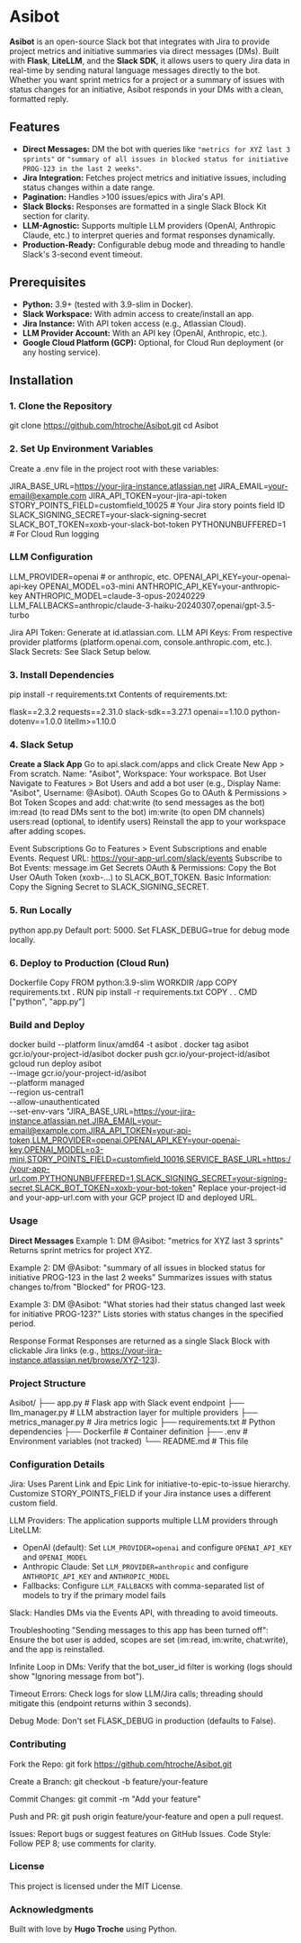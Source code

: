 # Asibot

**Asibot** is an open-source Slack bot that integrates with Jira to provide project metrics and initiative summaries via direct messages (DMs). Built with **Flask**, **LiteLLM**, and the **Slack SDK**, it allows users to query Jira data in real-time by sending natural language messages directly to the bot. Whether you want sprint metrics for a project or a summary of issues with status changes for an initiative, Asibot responds in your DMs with a clean, formatted reply.

## Features

- **Direct Messages:** DM the bot with queries like `"metrics for XYZ last 3 sprints"` or `"summary of all issues in blocked status for initiative PROG-123 in the last 2 weeks"`.
- **Jira Integration:** Fetches project metrics and initiative issues, including status changes within a date range.
- **Pagination:** Handles >100 issues/epics with Jira's API.
- **Slack Blocks:** Responses are formatted in a single Slack Block Kit section for clarity.
- **LLM-Agnostic:** Supports multiple LLM providers (OpenAI, Anthropic Claude, etc.) to interpret queries and format responses dynamically.
- **Production-Ready:** Configurable debug mode and threading to handle Slack's 3-second event timeout.

## Prerequisites

- **Python:** 3.9+ (tested with 3.9-slim in Docker).
- **Slack Workspace:** With admin access to create/install an app.
- **Jira Instance:** With API token access (e.g., Atlassian Cloud).
- **LLM Provider Account:** With an API key (OpenAI, Anthropic, etc.).
- **Google Cloud Platform (GCP):** Optional, for Cloud Run deployment (or any hosting service).

## Installation

### 1. Clone the Repository

git clone https://github.com/htroche/Asibot.git
cd Asibot

### 2. Set Up Environment Variables

Create a .env file in the project root with these variables:


JIRA_BASE_URL=https://your-jira-instance.atlassian.net
JIRA_EMAIL=your-email@example.com
JIRA_API_TOKEN=your-jira-api-token
STORY_POINTS_FIELD=customfield_10025  # Your Jira story points field ID
SLACK_SIGNING_SECRET=your-slack-signing-secret
SLACK_BOT_TOKEN=xoxb-your-slack-bot-token
PYTHONUNBUFFERED=1  # For Cloud Run logging

### LLM Configuration
LLM_PROVIDER=openai  # or anthropic, etc.
OPENAI_API_KEY=your-openai-api-key
OPENAI_MODEL=o3-mini
ANTHROPIC_API_KEY=your-anthropic-key
ANTHROPIC_MODEL=claude-3-opus-20240229
LLM_FALLBACKS=anthropic/claude-3-haiku-20240307,openai/gpt-3.5-turbo

Jira API Token: Generate at id.atlassian.com.
LLM API Keys: From respective provider platforms (platform.openai.com, console.anthropic.com, etc.).
Slack Secrets: See Slack Setup below.

### 3. Install Dependencies

pip install -r requirements.txt
Contents of requirements.txt:


flask==2.3.2
requests==2.31.0
slack-sdk==3.27.1
openai==1.10.0
python-dotenv==1.0.0
litellm>=1.10.0

### 4. Slack Setup
**Create a Slack App**
Go to api.slack.com/apps and click Create New App > From scratch.
Name: "Asibot", Workspace: Your workspace.
Bot User
Navigate to Features > Bot Users and add a bot user (e.g., Display Name: "Asibot", Username: @Asibot).
OAuth Scopes
Go to OAuth & Permissions > Bot Token Scopes and add:
chat:write (to send messages as the bot)
im:read (to read DMs sent to the bot)
im:write (to open DM channels)
users:read (optional, to identify users)
Reinstall the app to your workspace after adding scopes.

Event Subscriptions
Go to Features > Event Subscriptions and enable Events.
Request URL: https://your-app-url.com/slack/events
Subscribe to Bot Events: message.im
Get Secrets
OAuth & Permissions: Copy the Bot User OAuth Token (xoxb-...) to SLACK_BOT_TOKEN.
Basic Information: Copy the Signing Secret to SLACK_SIGNING_SECRET.

### 5. Run Locally

python app.py
Default port: 5000. Set FLASK_DEBUG=true for debug mode locally.

### 6. Deploy to Production (Cloud Run)
Dockerfile
Copy
FROM python:3.9-slim
WORKDIR /app
COPY requirements.txt .
RUN pip install -r requirements.txt
COPY . .
CMD ["python", "app.py"]

### Build and Deploy

docker build --platform linux/amd64 -t asibot .
docker tag asibot gcr.io/your-project-id/asibot
docker push gcr.io/your-project-id/asibot
gcloud run deploy asibot \
  --image gcr.io/your-project-id/asibot \
  --platform managed \
  --region us-central1 \
  --allow-unauthenticated \
  --set-env-vars "JIRA_BASE_URL=https://your-jira-instance.atlassian.net,JIRA_EMAIL=your-email@example.com,JIRA_API_TOKEN=your-api-token,LLM_PROVIDER=openai,OPENAI_API_KEY=your-openai-key,OPENAI_MODEL=o3-mini,STORY_POINTS_FIELD=customfield_10016,SERVICE_BASE_URL=https://your-app-url.com,PYTHONUNBUFFERED=1,SLACK_SIGNING_SECRET=your-signing-secret,SLACK_BOT_TOKEN=xoxb-your-bot-token"
Replace your-project-id and your-app-url.com with your GCP project ID and deployed URL.

### Usage
**Direct Messages**
Example 1:
DM @Asibot: "metrics for XYZ last 3 sprints"
Returns sprint metrics for project XYZ.

Example 2:
DM @Asibot: "summary of all issues in blocked status for initiative PROG-123 in the last 2 weeks"
Summarizes issues with status changes to/from "Blocked" for PROG-123.

Example 3:
DM @Asibot: "What stories had their status changed last week for initiative PROG-123?"
Lists stories with status changes in the specified period.

Response Format
Responses are returned as a single Slack Block with clickable Jira links (e.g., <https://your-jira-instance.atlassian.net/browse/XYZ-123>).

### Project Structure
Asibot/
├── app.py              # Flask app with Slack event endpoint
├── llm_manager.py      # LLM abstraction layer for multiple providers
├── metrics_manager.py  # Jira metrics logic
├── requirements.txt    # Python dependencies
├── Dockerfile          # Container definition
├── .env                # Environment variables (not tracked)
└── README.md           # This file

### Configuration Details
Jira: Uses Parent Link and Epic Link for initiative-to-epic-to-issue hierarchy. Customize STORY_POINTS_FIELD if your Jira instance uses a different custom field.

LLM Providers: The application supports multiple LLM providers through LiteLLM:
- OpenAI (default): Set `LLM_PROVIDER=openai` and configure `OPENAI_API_KEY` and `OPENAI_MODEL`
- Anthropic Claude: Set `LLM_PROVIDER=anthropic` and configure `ANTHROPIC_API_KEY` and `ANTHROPIC_MODEL`
- Fallbacks: Configure `LLM_FALLBACKS` with comma-separated list of models to try if the primary model fails

Slack: Handles DMs via the Events API, with threading to avoid timeouts.

Troubleshooting
"Sending messages to this app has been turned off":
Ensure the bot user is added, scopes are set (im:read, im:write, chat:write), and the app is reinstalled.

Infinite Loop in DMs:
Verify that the bot_user_id filter is working (logs should show "Ignoring message from bot").

Timeout Errors:
Check logs for slow LLM/Jira calls; threading should mitigate this (endpoint returns within 3 seconds).

Debug Mode:
Don't set FLASK_DEBUG in production (defaults to False).

### Contributing
Fork the Repo:
git fork https://github.com/htroche/Asibot.git

Create a Branch:
git checkout -b feature/your-feature

Commit Changes:
git commit -m "Add your feature"

Push and PR:
git push origin feature/your-feature and open a pull request.

Issues: Report bugs or suggest features on GitHub Issues.
Code Style: Follow PEP 8; use comments for clarity.

### License
This project is licensed under the MIT License.

### Acknowledgments
Built with love by **Hugo Troche** using Python.
